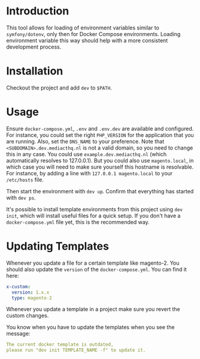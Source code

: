 # Introduction

This tool allows for loading of environment variables similar to 
`symfony/dotenv`, only then for Docker Compose environments. Loading 
environment variable this way should help with a more consistent development
process.

# Installation

Checkout the project and add `dev` to `$PATH`.

# Usage

Ensure `docker-compose.yml`, `.env` and `.env.dev` are available and configured. For instance, you could set the right `PHP_VERSION` for the application that you are running. Also, set the `DNS_NAME` to your preference. Note that `<SUBDOMAIN>.dev.mediacthq.nl` is not a valid domain, so you need to change this in any case. You could use `example.dev.mediacthq.nl` (which automatically resolves to 127.0.0.1). But you could also use `magento.local`, in which case you will need to make sure yourself this hostname is resolvable. For instance, by adding a line with `127.0.0.1 magento.local` to your `/etc/hosts` file. 

Then start the environment with `dev up`. Confirm that everything has started with `dev ps`.

It's possible to install template environments from this project using `dev init`, which will install useful files for a quick setup. If you don't have a `docker-compose.yml` file yet, this is the recommended way.

# Updating Templates

Whenever you update a file for a certain template like magento-2.
You should also update the `version` of the `docker-compose.yml`. You can find it here:
```yaml
x-custom:
  version: 1.x.x
  type: magento-2
```
Whenever you update a template in a project make sure you revert the custom changes.

You know when you have to update the templates when you see the message:
```yaml
The current docker template is outdated, 
please run "dev init TEMPLATE_NAME -f" to update it.
```

